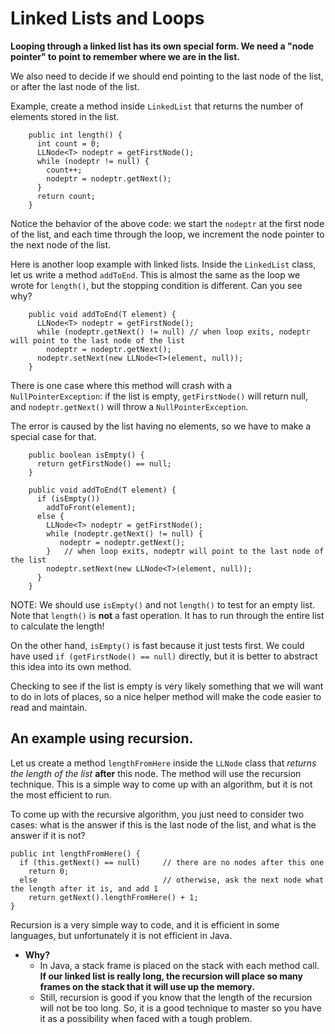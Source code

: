 # Linked Lists and Loops

__Looping through a linked list has its own special form. We need a "node pointer" to point to remember where we are in the list.__

We also need to decide if we should end pointing to the last node of the list, or after the last node of the list.

Example, create a method inside `LinkedList` that returns the number of elements stored in the list.

```
	public int length() {
	  int count = 0;
	  LLNode<T> nodeptr = getFirstNode();
	  while (nodeptr != null) {
	    count++;
	    nodeptr = nodeptr.getNext();
	  }
	  return count;
	}
```

Notice the behavior of the above code:  we start the `nodeptr` at the first node of the list, and each time through the loop, we increment the node pointer to the next node of the list.

Here is another loop example with linked lists.  Inside the `LinkedList` class, let us write a method `addToEnd`.
This is almost the same as the loop we wrote for `length()`, but the stopping condition is different.  Can you see why?

```
	public void addToEnd(T element) {
	  LLNode<T> nodeptr = getFirstNode();
	  while (nodeptr.getNext() != null) // when loop exits, nodeptr will point to the last node of the list
	    nodeptr = nodeptr.getNext();
	  nodeptr.setNext(new LLNode<T>(element, null));
	}
```

There is one case where this method will crash with a `NullPointerException`: if the list is empty, `getFirstNode()` will return null, and `nodeptr.getNext()` will throw a `NullPointerException`.

The error is caused by the list having no elements, so we have to make a special case for that.

```
	public boolean isEmpty() {
	  return getFirstNode() == null;
	}

	public void addToEnd(T element) {
	  if (isEmpty())
	    addToFront(element);
	  else {
	    LLNode<T> nodeptr = getFirstNode();
	    while (nodeptr.getNext() != null) {
	       nodeptr = nodeptr.getNext();
	    }   // when loop exits, nodeptr will point to the last node of the list
	    nodeptr.setNext(new LLNode<T>(element, null));
	  }
	}
```

NOTE: We should use `isEmpty()` and not `length()` to test for an empty list.  Note that `length()` is __not__ a fast operation. It has to run through the entire list to calculate the length!

On the other hand, `isEmpty()` is fast because it just tests first. We could have used `if (getFirstNode() == null)` directly, but it is better to abstract this idea into its own method.

Checking to see if the list is empty is very likely something that we will want to do in lots of places, so a nice helper method will make the code easier to read and maintain.  

## An example using recursion.

Let us create a method `lengthFromHere` inside the `LLNode` class that _returns the length of the list_ __after__ this node.
The method will use the recursion technique.  This is a simple way to come up with an algorithm, but it is not the most efficient to run.

To come up with the recursive algorithm, you just need to consider two cases:  what is the answer if this is the last node of the list, and what is the answer if it is not?

```
public int lengthFromHere() {
  if (this.getNext() == null)     // there are no nodes after this one
    return 0;
  else                            // otherwise, ask the next node what the length after it is, and add 1
    return getNext().lengthFromHere() + 1;
}
```
Recursion is a very simple way to code, and it is efficient in some languages, but unfortunately it is not efficient in Java.
  * __Why?__
    * In Java, a stack frame is placed on the stack with each method call.  __If our linked list is really long, the recursion will place so many frames on the stack that it will use up the memory.__
    * Still, recursion is good if you know that the length of the recursion will not be too long. So, it is a good technique to master so you have it as a possibility when faced with a tough problem.
